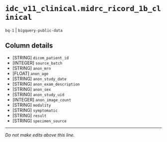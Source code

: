 # `idc_v11_clinical.midrc_ricord_1b_clinical`
`bq-1` | `bigquery-public-data`

## Column details
* [STRING]    `dicom_patient_id`
* [INTEGER]   `source_batch`
* [STRING]    `anon_mrn`
* [FLOAT]     `anon_age`
* [STRING]    `anon_study_date`
* [STRING]    `anon_exam_description`
* [STRING]    `anon_sex`
* [STRING]    `anon_study_uid`
* [INTEGER]   `anon_image_count`
* [STRING]    `modality`
* [STRING]    `symptomatic`
* [STRING]    `result`
* [STRING]    `specimen_source`

-------------------------------------------------------------------------------
*Do not make edits above this line.*
